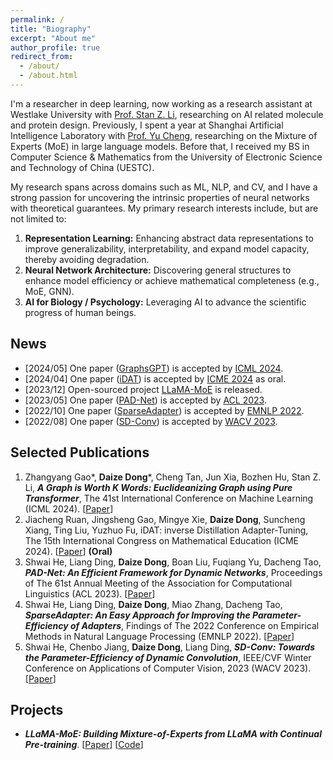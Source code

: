 ```yaml
---
permalink: /
title: "Biography"
excerpt: "About me"
author_profile: true
redirect_from: 
  - /about/
  - /about.html
---
```


I'm a researcher in deep learning, now working as a research assistant at Westlake University with [Prof. Stan Z. Li](https://scholar.google.com/citations?user=Y-nyLGIAAAAJ), researching on AI related molecule and protein design.
Previously, I spent a year at Shanghai Artificial Intelligence Laboratory with [Prof. Yu Cheng](https://scholar.google.com/citations?user=ORPxbV4AAAAJ), researching on the Mixture of Experts (MoE) in large language models.
Before that, I received my BS in Computer Science & Mathematics from the University of Electronic Science and Technology of China (UESTC).

My research spans across domains such as ML, NLP, and CV, and I have a strong passion for uncovering the intrinsic properties of neural networks with theoretical guarantees. My primary research interests include, but are not limited to:

1. **Representation Learning:** Enhancing abstract data representations to improve generalizability, interpretability, and expand model capacity, thereby avoiding degradation.
2. **Neural Network Architecture:** Discovering general structures to enhance model efficiency or achieve mathematical completeness (e.g., MoE, GNN).
3. **AI for Biology / Psychology:** Leveraging AI to advance the scientific progress of human beings.

<!-- My focus is on the quality and broader impacts of my work, rather than the mere quantity of top-conference papers. -->

<!-- <span style="color: red"> **I am actively looking for a PhD program. If you find our research interests align or if there is potential for collaboration, please feel free to get in touch with me.** </span> -->


## News

- [2024/05] One paper ([GraphsGPT](https://arxiv.org/abs/2402.02464)) is accepted by [ICML 2024](https://icml.cc/Conferences/2024).
- [2024/04] One paper ([iDAT](https://arxiv.org/abs/2403.15750)) is accepted by [ICME 2024](https://icml.cc/Conferences/2024) as oral.
- [2023/12] Open-sourced project [LLaMA-MoE](https://github.com/pjlab-sys4nlp/llama-moe) is released.
- [2023/05] One paper ([PAD-Net](https://aclanthology.org/2023.acl-long.803.pdf)) is accepted by [ACL 2023](https://2023.aclweb.org/).
- [2022/10] One paper ([SparseAdapter](https://aclanthology.org/2022.findings-emnlp.160.pdf)) is accepted by [EMNLP 2022](https://2022.emnlp.org/).
- [2022/08] One paper ([SD-Conv](https://openaccess.thecvf.com/content/WACV2023/papers/He_SD-Conv_Towards_the_Parameter-Efficiency_of_Dynamic_Convolution_WACV_2023_paper.pdf)) is accepted by [WACV 2023](https://wacv2023.thecvf.com/).



## Selected Publications

1. Zhangyang Gao\*, **Daize Dong**\*, Cheng Tan, Jun Xia, Bozhen Hu, Stan Z. Li, ***A Graph is Worth K Words: Euclideanizing Graph using Pure Transformer***, The 41st International Conference on Machine Learning (ICML 2024). [[Paper](https://arxiv.org/abs/2402.02464)]
2. Jiacheng Ruan, Jingsheng Gao, Mingye Xie, **Daize Dong**, Suncheng Xiang, Ting Liu, Yuzhuo Fu, iDAT: inverse Distillation Adapter-Tuning, The 15th International Congress on Mathematical Education (ICME 2024). [[Paper](https://arxiv.org/abs/2403.15750)] **(Oral)**
3. Shwai He, Liang Ding, **Daize Dong**, Boan Liu, Fuqiang Yu, Dacheng Tao, ***PAD-Net: An Efficient Framework for Dynamic Networks***, Proceedings of The 61st Annual Meeting of the Association for Computational Linguistics (ACL 2023). [[Paper](https://aclanthology.org/2023.acl-long.803.pdf)]
3. Shwai He, Liang Ding, **Daize Dong**, Miao Zhang, Dacheng Tao, ***SparseAdapter: An Easy Approach for Improving the Parameter-Efficiency of Adapters***, Findings of The 2022 Conference on Empirical Methods in Natural Language Processing (EMNLP 2022). [[Paper](https://aclanthology.org/2022.findings-emnlp.160.pdf)]
4. Shwai He, Chenbo Jiang, **Daize Dong**, Liang Ding, ***SD-Conv: Towards the Parameter-Efficiency of Dynamic Convolution***, IEEE/CVF Winter Conference on Applications of Computer Vision, 2023 (WACV 2023). [[Paper](https://openaccess.thecvf.com/content/WACV2023/papers/He_SD-Conv_Towards_the_Parameter-Efficiency_of_Dynamic_Convolution_WACV_2023_paper.pdf)]



## Projects

- ***LLaMA-MoE: Building Mixture-of-Experts from LLaMA with Continual Pre-training***. [[Paper](https://arxiv.org/abs/2406.16554)] [[Code](https://github.com/pjlab-sys4nlp/llama-moe)]






